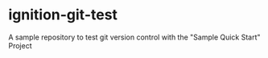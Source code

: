 # ignition-git-test
A sample repository to test git version control with the "Sample Quick Start" Project
